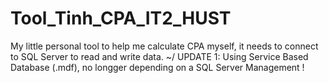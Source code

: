 # Tool_Tinh_CPA_IT2_HUST
My little personal tool to help me calculate CPA myself, it needs to connect to SQL Server to read and write data.
~/ UPDATE 1: Using Service Based Database (.mdf), no longger depending on a SQL Server Management ! 

